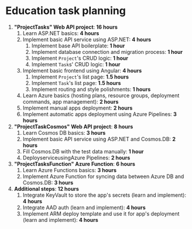 # Education task planning

1. **"ProjectTasks" Web API project**: **16 hours**
   1. Learn ASP.NET basics: **4 hours**
   2. Implement basic API service using ASP.NET: **4 hours**
      1. Implement base API boilerplate: **1 hour**
      2. Implement database connection and migration process: **1 hour**
      3. Implement `Project`'s CRUD logic: **1 hour**
      4. Implement `Task`s' CRUD logic: **1 hour**
   3. Implement basic frontend using Angular: **4 hours**
      1. Implement `Project`'s list page: **1.5 hours**
      2. Implement `Task`'s list page: **1.5 hours**
      3. Implement routing and style polishments: **1 hours**
   4. Learn Azure basics (hosting plans, resource groups, deployment commands, app management): **2 hours**
   5. Implement manual apps deployment: **2 hours**
   6. Implement automatic apps deployment using Azure Pipelines: **3 hours**
2. **"ProjectTaskCosmos" Web API project**: **8 hours**
   1. Learn Cosmos DB basics: **3 hours**
   2. Implement basic API service using ASP.NET and Cosmos.DB: **2 hours**
   3. Fill Cosmos.DB with the test data manually: **1 hour**
   4. DeployserviceusingAzure Pipelines: **2 hours**
3. **"ProjectTasksFunction" Azure Function**: **6 hours**
   1. Learn Azure Functions basics: **3 hours**
   2. Implement Azure Function for syncing data between Azure DB and Cosmos.DB: **3 hours**
4. **Additional steps**: **12 hours**
   1. Integrate KeyVault to store the app's secrets (learn and implement): **4 hours**
   2. Integrate AAD auth (learn and implement): **4 hours**
   3. Implement ARM deploy template and use it for app's deployment (learn and implement): **4 hours**

